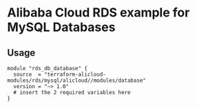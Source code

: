 # Alibaba Cloud RDS example for MySQL Databases

## Usage

```hcl
module "rds_db_database" {
  source  = "terraform-alicloud-modules/rds/mysql/alicloud//modules/database"
  version = "~> 1.0"
  # insert the 2 required variables here
}
```

<!-- BEGINNING OF PRE-COMMIT-TERRAFORM DOCS HOOK -->
<!-- END OF PRE-COMMIT-TERRAFORM DOCS HOOK -->